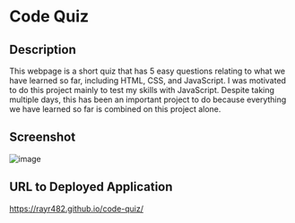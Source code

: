 # Code Quiz

## Description

This webpage is a short quiz that has 5 easy questions relating to what we have learned so far, including HTML, CSS, and JavaScript. I was motivated to do this project mainly to test my skills with JavaScript. Despite taking multiple days, this has been an important project to do because everything we have learned so far is combined on this project alone.

## Screenshot

![image](https://user-images.githubusercontent.com/128929611/235069565-a84cafa8-8234-49cb-a49a-44b0d152a2a0.png)

## URL to Deployed Application

https://rayr482.github.io/code-quiz/
